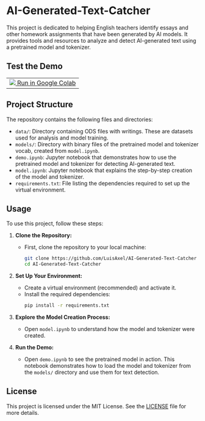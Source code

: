 # AI-Generated-Text-Catcher

This project is dedicated to helping English teachers identify essays and other homework assignments that have been generated by AI models. It provides tools and resources to analyze and detect AI-generated text using a pretrained model and tokenizer.

## Test the Demo

<table>
  <tr>
    <td>
      <a target="_blank" href="https://colab.research.google.com/github/LuisAxel/AI-Generated-Text-Catcher/blob/main/colab_demo.ipynb">
        <img src="https://www.tensorflow.org/images/colab_logo_32px.png" />
    Run in Google Colab</a>
      </a>
    </td>
  </tr>
</table>

## Project Structure

The repository contains the following files and directories:

- `data/`: Directory containing ODS files with writings. These are datasets used for analysis and model training.
- `models/`: Directory with binary files of the pretrained model and tokenizer vocab, created from `model.ipynb`.
- `demo.ipynb`: Jupyter notebook that demonstrates how to use the pretrained model and tokenizer for detecting AI-generated text.
- `model.ipynb`: Jupyter notebook that explains the step-by-step creation of the model and tokenizer.
- `requirements.txt`: File listing the dependencies required to set up the virtual environment.

## Usage

To use this project, follow these steps:

1. **Clone the Repository:**
   - First, clone the repository to your local machine:
     ```bash
     git clone https://github.com/LuisAxel/AI-Generated-Text-Catcher
     cd AI-Generated-Text-Catcher
     ```

2. **Set Up Your Environment:**
   - Create a virtual environment (recommended) and activate it.
   - Install the required dependencies:
     ```bash
     pip install -r requirements.txt
     ```

3. **Explore the Model Creation Process:**
   - Open `model.ipynb` to understand how the model and tokenizer were created.

4. **Run the Demo:**
   - Open `demo.ipynb` to see the pretrained model in action. This notebook demonstrates how to load the model and tokenizer from the `models/` directory and use them for text detection.

## License

This project is licensed under the MIT License. See the [LICENSE](LICENSE) file for more details.
